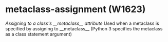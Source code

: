 # metaclass-assignment (W1623)
*Assigning to a class's \_\_metaclass\_\_ attribute* Used when a
metaclass is specified by assigning to \_\_metaclass\_\_ (Python 3
specifies the metaclass as a class statement argument)
